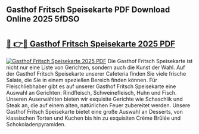 ## Gasthof Fritsch Speisekarte PDF Download Online 2025 5fDSO

# <h2><a href="http://gc7pknx.nevu.top/?p=Gasthof+Fritsch+Speisekarte">🔗 👉🔴 Gasthof Fritsch Speisekarte 2025 PDF</a></h2>

[![Gasthof Fritsch Speisekarte 2025 PDF](https://i.imgur.com/dBaPXMq.png)](http://gc7pknx.nevu.top/?p=Gasthof+Fritsch+Speisekarte)
Die Gasthof Fritsch Speisekarte ist nicht nur eine Liste von Gerichten, sondern auch die Kunst der Wahl. Auf der Gasthof Fritsch Speisekarte unserer Cafeteria finden Sie viele frische Salate, die Sie in einem speziellen Bereich finden können. Für Fleischliebhaber gibt es auf unserer Gasthof Fritsch Speisekarte eine Auswahl an Gerichten: Rindfleisch, Schweinefleisch, Huhn und Fisch. Unseren Auserwählten bieten wir exquisite Gerichte wie Schaschlik und Steak an, die auf einem alten, natürlichen Feuer zubereitet werden. Unsere Gasthof Fritsch Speisekarte bietet eine große Auswahl an Desserts, von klassischen Torten und Kuchen bis hin zu exquisiten Crème Brûlée und Schokoladenpyramiden.
